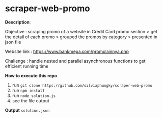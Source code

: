 # scraper-web-promo

**Description**: 

Objective      : scraping promo of a website in Credit Card promo section > get the detail of each promo > grouped the promos by category > presented in json file

Website link   : https://www.bankmega.com/promolainnya.php

Challenge      : handle nested and parallel asynchronous functions to get efficient running time

**How to execute this repo**
1. run `git clone https://github.com/silviaphungky/scraper-web-promo`
2. run `npm install`
3. run `node solution.js`
4. see the file output

**Output**
  `solution.json`
